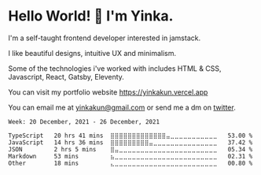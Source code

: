 # Hello World! 🚀 I'm Yinka.

I'm a self-taught frontend developer interested in jamstack.

I like beautiful designs, intuitive UX and minimalism.

Some of the technologies i've worked with includes HTML & CSS, Javascript, React, Gatsby, Eleventy.

You can visit my portfolio website <https://yinkakun.vercel.app>

You can email me at <yinkakun@gmail.com> or send me a dm on [twitter](https://twitter.com/yinkakun).

<!--START_SECTION:waka-->
```text
Week: 20 December, 2021 - 26 December, 2021

TypeScript   20 hrs 41 mins  ⣿⣿⣿⣿⣿⣿⣿⣿⣿⣿⣿⣿⣿⣤⣀⣀⣀⣀⣀⣀⣀⣀⣀⣀⣀   53.00 % 
JavaScript   14 hrs 36 mins  ⣿⣿⣿⣿⣿⣿⣿⣿⣿⣤⣀⣀⣀⣀⣀⣀⣀⣀⣀⣀⣀⣀⣀⣀⣀   37.42 % 
JSON         2 hrs 5 mins    ⣿⣤⣀⣀⣀⣀⣀⣀⣀⣀⣀⣀⣀⣀⣀⣀⣀⣀⣀⣀⣀⣀⣀⣀⣀   05.34 % 
Markdown     53 mins         ⣦⣀⣀⣀⣀⣀⣀⣀⣀⣀⣀⣀⣀⣀⣀⣀⣀⣀⣀⣀⣀⣀⣀⣀⣀   02.31 % 
Other        18 mins         ⣄⣀⣀⣀⣀⣀⣀⣀⣀⣀⣀⣀⣀⣀⣀⣀⣀⣀⣀⣀⣀⣀⣀⣀⣀   00.80 % 
```
<!--END_SECTION:waka-->